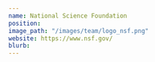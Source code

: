 ```yaml
---
name: National Science Foundation
position: 
image_path: "/images/team/logo_nsf.png"
website: https://www.nsf.gov/
blurb:
---
```

